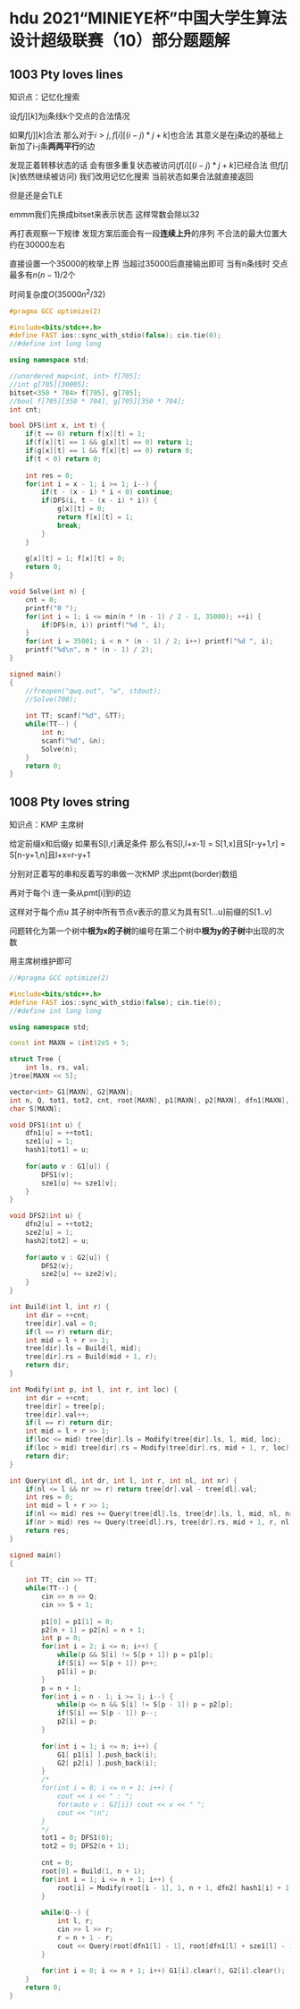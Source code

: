 # hdu 2021“MINIEYE杯”中国大学生算法设计超级联赛（10）部分题题解

## 1003 Pty loves lines

知识点：记忆化搜索

设$f[j][k]$为j条线k个交点的合法情况

如果$f[j][k]$合法 那么对于$i>j, f[i][(i-j)*j + k]$也合法 其意义是在j条边的基础上新加了i-j条**两两平行**的边

发现正着转移状态的话 会有很多重复状态被访问($f[i][(i-j)*j+k]$已经合法 但$f[j][k]$依然继续被访问) 我们改用记忆化搜索 当前状态如果合法就直接返回

但是还是会TLE

emmm我们先换成bitset来表示状态 这样常数会除以32

再打表观察一下规律 发现方案后面会有一段**连续上升**的序列 不合法的最大位置大约在30000左右

直接设置一个35000的枚举上界 当超过35000后直接输出即可 当有n条线时 交点最多有$n(n-1)/2$个

时间复杂度$O(35000n^2/32)$

```cpp
#pragma GCC optimize(2)

#include<bits/stdc++.h>
#define FAST ios::sync_with_stdio(false); cin.tie(0);
//#define int long long

using namespace std;

//unordered_map<int, int> f[705];
//int g[705][30005];
bitset<350 * 704> f[705], g[705];
//bool f[705][350 * 704], g[705][350 * 704];
int cnt;

bool DFS(int x, int t) {
    if(t == 0) return f[x][t] = 1;
    if(f[x][t] == 1 && g[x][t] == 0) return 1;
    if(g[x][t] == 1 && f[x][t] == 0) return 0;
    if(t < 0) return 0;
    
    int res = 0;
    for(int i = x - 1; i >= 1; i--) {
        if(t - (x - i) * i < 0) continue;
        if(DFS(i, t - (x - i) * i)) {
            g[x][t] = 0;
            return f[x][t] = 1;
            break;
        } 
    }
    
    g[x][t] = 1; f[x][t] = 0;
    return 0;
}

void Solve(int n) {
    cnt = 0;
    printf("0 ");
    for(int i = 1; i <= min(n * (n - 1) / 2 - 1, 35000); ++i) {
        if(DFS(n, i)) printf("%d ", i);
    }
    for(int i = 35001; i < n * (n - 1) / 2; i++) printf("%d ", i);
    printf("%d\n", n * (n - 1) / 2);
}

signed main()
{
    //freopen("qwq.out", "w", stdout);
    //Solve(700);
    
    int TT; scanf("%d", &TT);
    while(TT--) {
        int n;
        scanf("%d", &n);
        Solve(n); 
    }
    return 0;
}
```



## 1008 Pty loves string

知识点：KMP 主席树

给定前缀x和后缀y 如果有S[l,r]满足条件 那么有S[l,l+x-1] = S[1,x]且S[r-y+1,r] = S[n-y+1,n]且l+x=r-y+1

分别对正着写的串和反着写的串做一次KMP 求出pmt(border)数组

再对于每个i 连一条从pmt[i]到i的边

这样对于每个点u 其子树中所有节点v表示的意义为具有S[1...u]前缀的S[1..v]

问题转化为第一个树中**根为x的子树**的编号在第二个树中**根为y的子树**中出现的次数

用主席树维护即可

```cpp
//#pragma GCC optimize(2)

#include<bits/stdc++.h>
#define FAST ios::sync_with_stdio(false); cin.tie(0);
//#define int long long

using namespace std;

const int MAXN = (int)2e5 + 5;

struct Tree {
	int ls, rs, val;
}tree[MAXN << 5];

vector<int> G1[MAXN], G2[MAXN];
int n, Q, tot1, tot2, cnt, root[MAXN], p1[MAXN], p2[MAXN], dfn1[MAXN], dfn2[MAXN], sze1[MAXN], sze2[MAXN], hash1[MAXN], hash2[MAXN];
char S[MAXN];

void DFS1(int u) {
	dfn1[u] = ++tot1;
	sze1[u] = 1;
	hash1[tot1] = u;
	
	for(auto v : G1[u]) {
		DFS1(v);
		sze1[u] += sze1[v];
	}
}

void DFS2(int u) {
	dfn2[u] = ++tot2;
	sze2[u] = 1;
	hash2[tot2] = u;
	
	for(auto v : G2[u]) {
		DFS2(v);
		sze2[u] += sze2[v];
	}
}

int Build(int l, int r) {
	int dir = ++cnt;
	tree[dir].val = 0;
	if(l == r) return dir;
	int mid = l + r >> 1;
	tree[dir].ls = Build(l, mid);
	tree[dir].rs = Build(mid + 1, r);
	return dir;
}

int Modify(int p, int l, int r, int loc) {
	int dir = ++cnt;
	tree[dir] = tree[p];
	tree[dir].val++;
	if(l == r) return dir;
	int mid = l + r >> 1;
	if(loc <= mid) tree[dir].ls = Modify(tree[dir].ls, l, mid, loc);
	if(loc > mid) tree[dir].rs = Modify(tree[dir].rs, mid + 1, r, loc);
	return dir;
}

int Query(int dl, int dr, int l, int r, int nl, int nr) {
	if(nl <= l && nr >= r) return tree[dr].val - tree[dl].val;
	int res = 0;
	int mid = l + r >> 1;
	if(nl <= mid) res += Query(tree[dl].ls, tree[dr].ls, l, mid, nl, nr);
	if(nr > mid) res += Query(tree[dl].rs, tree[dr].rs, mid + 1, r, nl, nr);
	return res;
}

signed main()
{
	
	int TT; cin >> TT;
	while(TT--) {
		cin >> n >> Q;
		cin >> S + 1;
		
		p1[0] = p1[1] = 0;
		p2[n + 1] = p2[n] = n + 1;
		int p = 0;
		for(int i = 2; i <= n; i++) {
			while(p && S[i] != S[p + 1]) p = p1[p];
			if(S[i] == S[p + 1]) p++;
			p1[i] = p;
		}
		p = n + 1;
		for(int i = n - 1; i >= 1; i--) {
			while(p <= n && S[i] != S[p - 1]) p = p2[p];
			if(S[i] == S[p - 1]) p--;
			p2[i] = p;
		}
		
		for(int i = 1; i <= n; i++) {
			G1[ p1[i] ].push_back(i);
			G2[ p2[i] ].push_back(i);
		}
		/*
		for(int i = 0; i <= n + 1; i++) {
			cout << i << " : ";
			for(auto v : G2[i]) cout << v << " "; 
			cout << "\n";
		}
		*/
		tot1 = 0; DFS1(0);
		tot2 = 0; DFS2(n + 1);
		
		cnt = 0;
		root[0] = Build(1, n + 1);
		for(int i = 1; i <= n + 1; i++) {
			root[i] = Modify(root[i - 1], 1, n + 1, dfn2[ hash1[i] + 1 ]);
		}
		
		while(Q--) {
			int l, r;
			cin >> l >> r;
			r = n + 1 - r;
			cout << Query(root[dfn1[l] - 1], root[dfn1[l] + sze1[l] - 1], 1, n + 1, dfn2[r], dfn2[r] + sze2[r] - 1) << endl;
		}
		
		for(int i = 0; i <= n + 1; i++) G1[i].clear(), G2[i].clear();
	}
	return 0;
}

```

